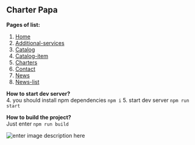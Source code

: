 
## Charter Papa

**Pages of list:** 

 1. [Home](https://pashkes.github.io/charter-papa/)
 2. [Additional-services](https://pashkes.github.io/charter-papa/additional-services)
 3. [Catalog](https://pashkes.github.io/charter-papa/catalog)
 4. [Catalog-item](https://pashkes.github.io/charter-papa/catalog-item)
 5. [Charters](https://pashkes.github.io/charter-papa/charters)
 6. [Contact](https://pashkes.github.io/charter-papa/contact)
 7. [News](https://pashkes.github.io/charter-papa/news)
 8. [News-list](https://pashkes.github.io/charter-papa/news-list)

 
**How to start dev server?**  
 4. you should install npm dependencies `npm i`
 5. start dev server `npm run start`
 
**How to build the project?**  
Just enter  `npm run build`

![enter image description here](https://lh3.googleusercontent.com/2P3FrlIje-JTLeO3zY2g1IFNZdpKz0gJ2-9zm9zKKz8dI776fgsU83NYVngMT_dJ87J0Xqrz4bVP=s860 "preview")
